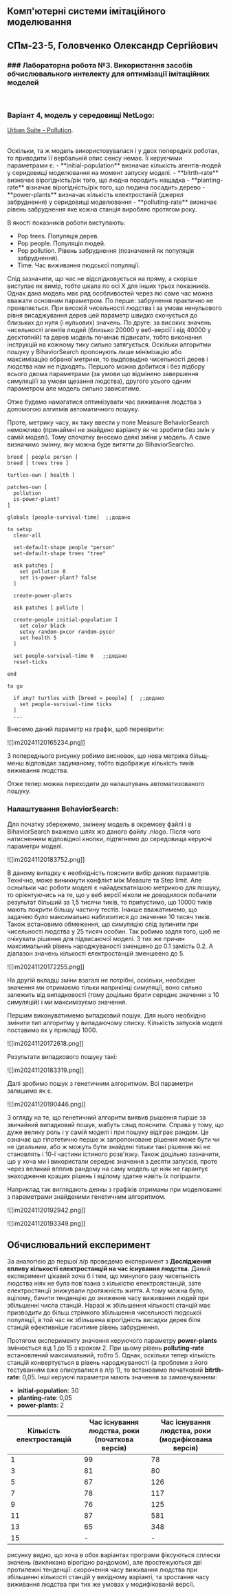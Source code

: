 ## Комп'ютерні системи імітаційного моделювання
## СПм-23-5, **Головченко Олександр Сергійович**
### ### Лабораторна робота №**3**. Використання засобів обчислювального интелекту для оптимізації імітаційних моделей

<br>

### Варіант 4, модель у середовищі NetLogo:
[Urban Suite - Pollution](http://www.netlogoweb.org/launch#http://www.netlogoweb.org/assets/modelslib/Curricular%20Models/Urban%20Suite/Urban%20Suite%20-%20Pollution.nlogo).

<br>
Оскільки, та ж модель використовувалася і у двох попередніх роботах, то приводити її вербальній опис сенсу немає. Її керуєчими параметрами є:
- **initial-population** визначає кількість агентів-людей у серидовищі моделювання на момент запуску моделі.
- **bitrth-rate** визначає вірогідність/рік того, що людна породить нащадка 
- **planting-rate** візначає вірогідність/рік того, що людина посадить дерево
- **power-plants** визначає кількість електростаній (джерел забруднення) у серидовищі моделювання
- **polluting-rate** визначає рівень забруднення яке кожна станція виробляє протягом року.

В якості показників роботи виступають:
- Pop trees. Популяція дерев.
- Pop people. Популяція людей.
- Pop pollution. Рівень забруднення (позначений як популяція забруднення).
- Time. Час виживання людської популяції.

Слід зазначити, що час не відслідковується на пряму, а скоріше виступає як вимір, тобто шкала по осі Х для інших трьох показників. Однак дана модель має ряд особливостей через які саме час можна вважати основним параметром. По перше: забрунення практично не проявляється. При високій чисельності людства і за умови ненульового рівня висаджування дерев цей параметр швидко скочується до близьких до нуля (і нульових) значень. По друге: за високих значень чисельності агентів людей (близько 20000 у веб-версії і від 40000 у десктопній) та дерев модель починає підвисати, тобто виконання інструкцій на кожному тику сильно затягується. Оскільки алгоритми пошуку у BihaviorSearch пропонують лише мінімізацію або максимізацію обраної метрики, то выдповыдно чисельності дерев і людства нам не підходять. Першого можна добитися і без підбору всього двома параметрами (за умови що відмінено завершення симуляціїї за умови щезання людства), другого усього одним параметром але модель сильно зависатиме.

Отже будемо намагатися оптимізувати час виживання людства з допомогою алгитмів автоматичного пошуку. 

Проте, метрику часу, як таку ввести у поле Measure BehaviorSearch неможливо (принаймні не знайдено варіанту як че зробити без змін у самій моделі). Тому спочатку внесемо деякі зміни у модель. А саме визначимо змінну, яку можна буде витягти до BihaviorSearchю.


```
breed [ people person ]  
breed [ trees tree ]  
  
turtles-own [ health ]  
  
patches-own [  
  pollution  
  is-power-plant?  
]  
  
globals [people-survival-time]  ;;додано
  
to setup  
  clear-all  
  
  set-default-shape people "person"  
  set-default-shape trees "tree"  
  
  ask patches [  
    set pollution 0  
    set is-power-plant? false  
  ]  
  
  create-power-plants  
  
  ask patches [ pollute ]  
  
  create-people initial-population [  
    set color black  
    setxy random-pxcor random-pycor  
    set health 5  
  ]  
  
  set people-survival-time 0   ;;додано
  reset-ticks  
    
end  
  
to go  
  
  if any? turtles with [breed = people] [  ;;додано
    set people-survival-time ticks  
  ]
  ...
```
Внесемо даний параметр на графік, щоб перевірити:

![[im20241120165234.png]]

З попереднього рисунку робимо висновок, що нова метрика більщ-менш відповідає задуманому, тобто відображує кількість тиків виживання людства.

Отже тепер можна переходити до налаштувань автоматизованого пошуку.

### Налаштування BehaviorSearch:

Для початку збережемо, змінену модель в окремову файлі і в BihaviorSearch вкажемо шлях жо даного файлу .nlogo. Після чого натисненням відповідної кнопки, підтягнемо до середовища керуючі параметри моделі. 

![[im20241120183752.png]]

В даному випадку є необхідність пояснити вибір деяких параметрів. Технічно, може виникнути конфлікт між Measure та Step limit. Але осныльки час роботи моделі є найадекватнішою метрикою для пошуку, то орієнтуючись на те, що у веб версії ніколи не доводилося побачити результат більший за 1,5 тисячи тиків, то припустимо, що 10000 тиків мають покрити більшу частину тестів. Інакше вважатимемо, що задачею було максимально наблизитися до значення 10 тисяч тиків. Також встановимо обмеження, що симуляцію слід зупинити при чисельності людства у 25 тисяч особин. Так робимо задля того, щоб не очікувати рішення для підвисаючої моделі. З тих же причин максимальний рівень народжуваності зменшено до 0.1 замість 0.2. А діапазон значень кількості електростанцій зменшеено до 5.

![[im20241120172255.png]]

На другій вкладці зміни взагалі не потрібні, оскільки, необхідне значення ми отримаємо тільки наприкінці симуляції, воно сильно залежить від випадковості (тому доцільно брати середнє значення з 10 симуляцій) і ми максимізуємо значення.

Першим виконуватимемо випадковий пошук. Для нього необхідно змінити тип алгоритму у випадаючому списку. Кількість запусків моделі поставимо як у прикладі 1000.

![[im20241120172618.png]]

Результати випадкового пошуку такі:

![[im20241120183319.png]]

Далі зробимо пошук з генетичним алгоритмом. Всі параметри залишимо як є. 

![[im20241120190446.png]]

З огляду на те, що генетичний алгоритм виявив рышення гырше за звичайний випадковий пошук, мабуть слыд пояснити. Справа у тому, що дуже велику роль і у самій моделі і при пошуку відіграє рандом. Це означає що гіпотетично перше ж запропоноване рішення може бути чи не ідеальним, або ж можуть бути знайдені тільки такі рішення які не становлять і 10-ї частини істиного розв'язку. Також доцільно зазначити, що у хоча ми і використали середнє значення з десяти запусків, проте через великий впплив рандому на саму модель це ніяк не гарантує знаходження кращих рішень і вцілому здатне навіть їх погіршити.  

Наприклад так виглядають деякы з графіків отриманы при моделюванні з параметрами знайденими генетичним алгоритмом.

![[im20241120192942.png]]

![[im20241120193349.png]]
## Обчислювальний експеримент

За аналогією до першої л/р проведемо експеримент з **Дослідження впливу кількості електростанцій на час існування людства.** Даний експеримент цікавий хоча б і тим, що минулого разу чисельність людства ніяк не була пов'язана з кількістю електроястанцій, зате електростянції знижували протяжність життя. А тому можна було, вцілому, бачити тенденцію до зниження часу виживання людей при збільшенні числа станцій. Наразі ж збільшення кількості станцій має призводити до більш стрімкого збільшення чисельності людської популяції, в той час як збільшена вірогідність висадки дерев біля станцій ефективніше гаситиме рівень забруднення.

Протягом експерименту значення керуючого параметру **power-plants** змінюється від 1 до 15 з кроком 2. При цьому рівень **polluting-rate** встановлений максимальний, тобто 5. Однак, оскільки тепер кількість станцій конвертується в рівень народжуваності (а проблеми з його тестуванням вже описувалися в л/р 1), то встановимо початковий **bitrth-rate**: 0,05. Інші керуючі параметри мають значення за замовчуванням:
- **initial-population**: 30
- **planting-rate**: 0,05
- **power-plants**: 2

| Кількість електростанцій | Час існування людства, роки<br>(початкова версія) | Час існування людства, роки<br>(модифікована версія) |
| ------------------------ | ------------------------------------------------- | ---------------------------------------------------- |
| 1                        | 99                                                | 78                                                   |
| 3                        | 81                                                | 80                                                   |
| 5                        | 67                                                | 126                                                  |
| 7                        | 78                                                | 117                                                  |
| 9                        | 76                                                | 125                                                  |
| 11                       | 87                                                | 581                                                  |
| 13                       | 65                                                | 348                                                  |
| 15                       | -                                                 | -                                                    |
рисунку видно, що хоча в обох варіантах програми фіксуються сплески значень (викликано вірогідно рандомом), але простежуються дві протилежні тенденції: скорочення часу виживання людства при збільшенні кількості станцій у вихідному варіанті, та зростання часу виживання людства при тих же умовах у модифікованій версії.